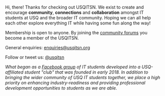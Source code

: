 
<p></p>
<p>Hi, there! Thanks for checking out USQITSN. We exist to create and encourage <strong>community</strong>, <strong>connections</strong> and <strong>collaboration</strong> amongst IT students at USQ and the broader IT community. Hoping we can all help each other explore everything IT while having some fun along the way!</p>
<p></p>
<p>Membership is open to anyone. By joining the <a href="http://community.usqitsn.org">community forums</a>  you become a member of the USQITSN.</p>
<p></p>
<p>General enquiries: <a href="mailto:enquiries@usqitsn.org">enquiries@usqitsn.org</a></p>
<p></p>
<p>Follow or tweet us: <a href="http://twitter.com/usqitsn">@usqitsn</a></p>
<p></p>
<p><em>What began as a <a href="https://www.facebook.com/groups/1103538546391897/">Facebook group</a> of IT students developed into a USQ-affiliated student "club" that was founded in early 2018. In addition to bringing the wider community of USQ IT students together, we place a high priority on enhancing industry-readiness and providing professional development opportunities to students as we are able.</em></p>
